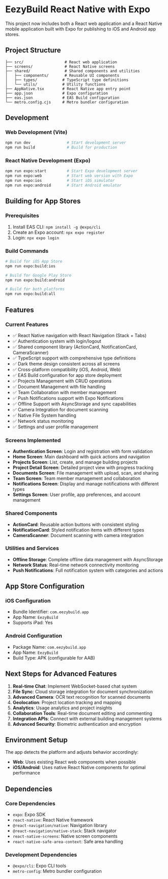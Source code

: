 # EezyBuild React Native with Expo

This project now includes both a React web application and a React Native mobile application built with Expo for publishing to iOS and Android app stores.

## Project Structure

```
├── src/                  # React web application
├── screens/              # React Native screens
├── shared/               # Shared components and utilities
│   ├── components/       # Reusable UI components
│   ├── types/           # TypeScript type definitions
│   └── utils/           # Utility functions
├── AppNative.tsx        # React Native app entry point
├── app.json             # Expo configuration
├── eas.json             # EAS Build configuration
└── metro.config.cjs     # Metro bundler configuration
```

## Development

### Web Development (Vite)
```bash
npm run dev                # Start development server
npm run build              # Build for production
```

### React Native Development (Expo)
```bash
npm run expo:start         # Start Expo development server
npm run expo:web           # Start web version with Expo
npm run expo:ios           # Start iOS simulator
npm run expo:android       # Start Android emulator
```

## Building for App Stores

### Prerequisites
1. Install EAS CLI: `npm install -g @expo/cli`
2. Create an Expo account: `npx expo register`
3. Login: `npx expo login`

### Build Commands
```bash
# Build for iOS App Store
npm run expo:build:ios

# Build for Google Play Store
npm run expo:build:android

# Build for both platforms
npm run expo:build:all
```

## Features

### Current Features
- ✅ React Native navigation with React Navigation (Stack + Tabs)
- ✅ Authentication system with login/logout
- ✅ Shared component library (ActionCard, NotificationCard, CameraScanner)
- ✅ TypeScript support with comprehensive type definitions
- ✅ Dark theme design consistent across all screens
- ✅ Cross-platform compatibility (iOS, Android, Web)
- ✅ EAS Build configuration for app store deployment
- ✅ Projects Management with CRUD operations
- ✅ Document Management with file handling
- ✅ Team Collaboration with member management
- ✅ Push Notifications support with Expo Notifications
- ✅ Offline Support with AsyncStorage and sync capabilities
- ✅ Camera Integration for document scanning
- ✅ Native File System handling
- ✅ Network status monitoring
- ✅ Settings and user profile management

### Screens Implemented
- **Authentication Screen**: Login and registration with form validation
- **Home Screen**: Main dashboard with quick actions and navigation
- **Projects Screen**: List, create, and manage building projects
- **Project Detail Screen**: Detailed project view with progress tracking
- **Documents Screen**: File management with upload, scan, and sharing
- **Team Screen**: Team member management and collaboration
- **Notifications Screen**: Display and manage notifications with different types
- **Settings Screen**: User profile, app preferences, and account management

### Shared Components
- **ActionCard**: Reusable action buttons with consistent styling
- **NotificationCard**: Styled notification items with different types
- **CameraScanner**: Document scanning with camera integration

### Utilities and Services
- **Offline Storage**: Complete offline data management with AsyncStorage
- **Network Status**: Real-time network connectivity monitoring
- **Push Notifications**: Full notification system with categories and actions

## App Store Configuration

### iOS Configuration
- Bundle Identifier: `com.eezybuild.app`
- App Name: `EezyBuild`
- Supports iPad: Yes

### Android Configuration
- Package Name: `com.eezybuild.app`
- App Name: `EezyBuild`
- Build Type: APK (configurable for AAB)

## Next Steps for Advanced Features

1. **Real-time Chat**: Implement WebSocket-based chat system
2. **File Sync**: Cloud storage integration for document synchronization
3. **Advanced Camera**: OCR text recognition for scanned documents
4. **Geolocation**: Project location tracking and mapping
5. **Analytics**: Usage analytics and project insights
6. **Collaboration Tools**: Real-time document editing and commenting
7. **Integration APIs**: Connect with external building management systems
8. **Advanced Security**: Biometric authentication and encryption

## Environment Setup

The app detects the platform and adjusts behavior accordingly:
- **Web**: Uses existing React web components when possible
- **iOS/Android**: Uses native React Native components for optimal performance

## Dependencies

### Core Dependencies
- `expo`: Expo SDK
- `react-native`: React Native framework
- `@react-navigation/native`: Navigation library
- `@react-navigation/native-stack`: Stack navigator
- `react-native-screens`: Native screen components
- `react-native-safe-area-context`: Safe area handling

### Development Dependencies
- `@expo/cli`: Expo CLI tools
- `metro-config`: Metro bundler configuration
